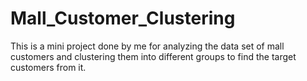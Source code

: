 # Mall_Customer_Clustering
This is a mini project done by me for analyzing the data set of mall customers and clustering them into different groups to find the target customers from it.
